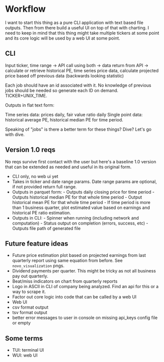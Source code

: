 # Workflow

I want to start this thing as a pure CLI application with text based file outputs. Then from there build a useful UI on top of that with charting. I need to keep in mind that this thing might take multiple tickers at some point and its core logic will be used by a web UI at some point.

## CLI

Input ticker, time range -> API call using both -> data return from API -> calculate or retrieve historical PE, time series price data, calculate projected price based off previous data (backwards looking statistic)

Each job should have an id associated with it. No knowledge of previous jobs should be needed so generate each ID on demand. TICKER+UNIX_TIME.

Outputs in flat text form:

Time series data: prices daily, fair value ratio daily
Single point data: historical average PE, historical median PE for time period.

Speaking of "jobs" is there a better term for these things? Dive? Let's go with dive.

## Version 1.0 reqs

No reqs survive first contact with the user but here's a baseline 1.0 version that can be extended as needed and useful in its original form.

- CLI only, no web ui yet
- Takes in ticker and date range params. Date range params are optional, if not provided return full range.
- Outputs in parquet form:
        - Outputs daily closing price for time period
        - Outputs historical median PE for that whole time period
        - Output historical mean PE for that whole time period
        - If time period is more than 1 business quarter, plot estimated value based on earnings and historical PE ratio estimation.
- Outputs in CLI:
        - Spinner when running (including network and computation)
        - Status output on completion (errors, success, etc)
        - Outputs file path of generated file

## Future feature ideas

- Future price estimation plot based on projected earnings from last quarterly report using same equation from before. See `novo_visualization` pngs.
- Dividend payments per quarter. This might be tricky as not all business pay out quarterly.
- Beat/miss indicators on chart from quarterly reports
- Logo in ASCII in CLI of company being analyzed. Find an api for this or a way to scrape it.
- Factor out core logic into code that can be called by a web UI
- Web UI
- csv format output
- tsv format output
- better error messages to user in console on missing api_keys config file or empty

## Some terms

- TUI: terminal UI
- WUI: web UI
